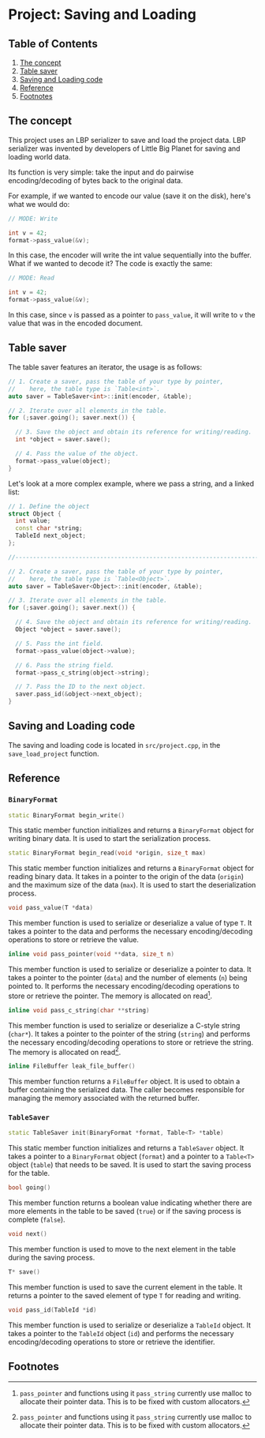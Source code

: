 # Project: Saving and Loading

## Table of Contents

1. [The concept](#the-concept)
2. [Table saver](#table-saver)
3. [Saving and Loading code](#saving-and-loading-code)
4. [Reference](#reference)
5. [Footnotes](#footnotes)

## The concept

This project uses an LBP serializer to save and load the project data.
LBP serializer was invented by developers of Little Big Planet for saving and
loading world data.

Its function is very simple: take the input and do pairwise encoding/decoding
of bytes back to the original data.

For example, if we wanted to encode our value (save it on the disk), here's what
we would do:


```c++
// MODE: Write

int v = 42;
format->pass_value(&v);
```

In this case, the encoder will write the int value sequentially into the buffer.
What if we wanted to decode it? The code is exactly the same:

```c++
// MODE: Read

int v = 42;
format->pass_value(&v);
```

In this case, since `v` is passed as a pointer to `pass_value`, it will write
to `v` the value that was in the encoded document. 


## Table saver

The table saver features an iterator, the usage is as follows:

```cpp
// 1. Create a saver, pass the table of your type by pointer,
//    here, the table type is `Table<int>`.
auto saver = TableSaver<int>::init(encoder, &table);

// 2. Iterate over all elements in the table.
for (;saver.going(); saver.next()) {

  // 3. Save the object and obtain its reference for writing/reading.
  int *object = saver.save();

  // 4. Pass the value of the object.
  format->pass_value(object);
}
```

Let's look at a more complex example, where we pass a string, and a linked list:

```cpp
// 1. Define the object
struct Object {
  int value;
  const char *string;
  TableId next_object;
};

//------------------------------------------------------------------------------

// 2. Create a saver, pass the table of your type by pointer,
//    here, the table type is `Table<Object>`.
auto saver = TableSaver<Object>::init(encoder, &table);

// 3. Iterate over all elements in the table.
for (;saver.going(); saver.next()) {

  // 4. Save the object and obtain its reference for writing/reading.
  Object *object = saver.save();

  // 5. Pass the int field.
  format->pass_value(object->value);

  // 6. Pass the string field.
  format->pass_c_string(object->string);

  // 7. Pass the ID to the next object.
  saver.pass_id(&object->next_object);
}

```

## Saving and Loading code

The saving and loading code is located in `src/project.cpp`, in the 
`save_load_project` function.

## Reference

### `BinaryFormat`

```cpp
static BinaryFormat begin_write()
```
This static member function initializes and returns a `BinaryFormat` object for
writing binary data. It is used to start the serialization process.

```cpp
static BinaryFormat begin_read(void *origin, size_t max)
```
This static member function initializes and returns a `BinaryFormat` object for
reading binary data. It takes in a pointer to the origin of the data (`origin`)
and the maximum size of the data (`max`). It is used to start the
deserialization process.

```cpp
void pass_value(T *data)
```
This member function is used to serialize or deserialize a value of type `T`.
It takes a pointer to the data and performs the necessary encoding/decoding
operations to store or retrieve the value.

```cpp
inline void pass_pointer(void **data, size_t n)
```
This member function is used to serialize or deserialize a pointer to data.
It takes a pointer to the pointer (`data`) and the number of elements (`n`)
being pointed to. It performs the necessary encoding/decoding operations to
store or retrieve the pointer. The memory is allocated on read[^1].

```cpp
inline void pass_c_string(char **string)
```
This member function is used to serialize or deserialize a C-style string
(`char*`). It takes a pointer to the pointer of the string (`string`) and
performs the necessary encoding/decoding operations to store or retrieve
the string. The memory is allocated on read[^1].

```cpp
inline FileBuffer leak_file_buffer()
```
This member function returns a `FileBuffer` object. It is used to obtain a
buffer containing the serialized data. The caller becomes responsible for
managing the memory associated with the returned buffer.


### `TableSaver`

```cpp
static TableSaver init(BinaryFormat *format, Table<T> *table)
```
This static member function initializes and returns a `TableSaver` object.
It takes a pointer to a `BinaryFormat` object (`format`) and a pointer to a
`Table<T>` object (`table`) that needs to be saved. It is used to start the
saving process for the table.

```cpp
bool going()
```
This member function returns a boolean value indicating whether there are more
elements in the table to be saved (`true`) or if the saving process is complete
(`false`).

```cpp
void next()
```
This member function is used to move to the next element in the table during
the saving process.

```cpp
T* save()
```
This member function is used to save the current element in the table. 
It returns a pointer to the saved element of type `T` for reading and writing.

```cpp
void pass_id(TableId *id)
```
This member function is used to serialize or deserialize a `TableId` object.
It takes a pointer to the `TableId` object (`id`) and performs the necessary
encoding/decoding operations to store or retrieve the identifier.

## Footnotes

[^1]: `pass_pointer` and functions using it `pass_string` currently use malloc
  to allocate their pointer data. This is to be fixed with custom allocators.